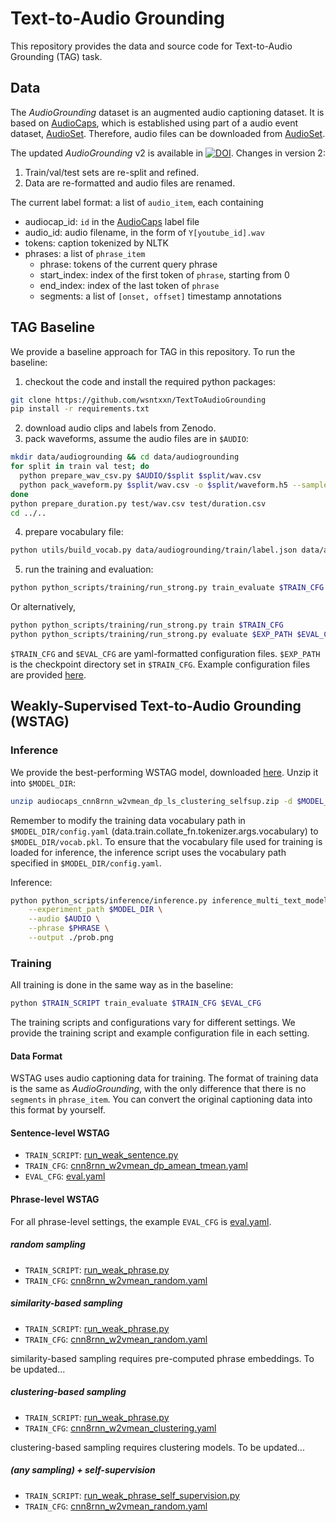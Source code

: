 # Text-to-Audio Grounding

This repository provides the data and source code for Text-to-Audio Grounding (TAG) task.

## Data

The *AudioGrounding* dataset is an augmented audio captioning dataset. It is based on [AudioCaps](https://www.aclweb.org/anthology/N19-1011.pdf), which is established using part of a audio event dataset, [AudioSet](https://research.google.com/audioset). Therefore, audio files can be downloaded from [AudioSet](https://research.google.com/audioset/download.html). 

The updated *AudioGrounding* v2 is available in [![DOI](https://zenodo.org/badge/DOI/10.5281/zenodo.7269161.svg)](https://doi.org/10.5281/zenodo.7269161).
Changes in version 2:
1. Train/val/test sets are re-split and refined.
2. Data are re-formatted and audio files are renamed.

The current label format: a list of `audio_item`, each containing
- audiocap_id: `id` in the [AudioCaps](https://github.com/cdjkim/audiocaps/tree/master/dataset) label file
- audio_id: audio filename, in the form of `Y[youtube_id].wav`
- tokens: caption tokenized by NLTK
- phrases: a list of `phrase_item`
  - phrase: tokens of the current query phrase
  - start_index: index of the first token of `phrase`, starting from 0
  - end_index: index of the last token of `phrase`
  - segments: a list of `[onset, offset]`  timestamp annotations

## TAG Baseline

We provide a baseline approach for TAG in this repository. To run the baseline: 
1. checkout the code and install the required python packages:
```bash
git clone https://github.com/wsntxxn/TextToAudioGrounding
pip install -r requirements.txt
```
2. download audio clips and labels from Zenodo.
3. pack waveforms, assume the audio files are in `$AUDIO`:
```bash
mkdir data/audiogrounding && cd data/audiogrounding
for split in train val test; do
  python prepare_wav_csv.py $AUDIO/$split $split/wav.csv
  python pack_waveform.py $split/wav.csv -o $split/waveform.h5 --sample_rate 32000
done
python prepare_duration.py test/wav.csv test/duration.csv
cd ../..
```
4. prepare vocabulary file:
```bash
python utils/build_vocab.py data/audiogrounding/train/label.json data/audiogrounding/train/vocab.pkl
```
5. run the training and evaluation:
```bash
python python_scripts/training/run_strong.py train_evaluate $TRAIN_CFG $EVAL_CFG
```
Or alternatively,
```bash
python python_scripts/training/run_strong.py train $TRAIN_CFG
python python_scripts/training/run_strong.py evaluate $EXP_PATH $EVAL_CFG
```
`$TRAIN_CFG` and `$EVAL_CFG` are yaml-formatted configuration files.
`$EXP_PATH` is the checkpoint directory set in `$TRAIN_CFG`.
Example configuration files are provided [here](eg_configs/strongly_supervised/audiogrounding/biencoder).

## Weakly-Supervised Text-to-Audio Grounding (WSTAG)

### Inference

We provide the best-performing WSTAG model, downloaded [here](https://drive.google.com/file/d/1xDQT_KQ6l9Hzcn4QkO1G3XBJmdw1LCVe/view?usp=drive_link). Unzip it into `$MODEL_DIR`:
```bash
unzip audiocaps_cnn8rnn_w2vmean_dp_ls_clustering_selfsup.zip -d $MODEL_DIR
```
Remember to modify the training data vocabulary path in `$MODEL_DIR/config.yaml` (data.train.collate_fn.tokenizer.args.vocabulary) to `$MODEL_DIR/vocab.pkl`.
To ensure that the vocabulary file used for training is loaded for inference, the inference script uses the vocabulary path specified in `$MODEL_DIR/config.yaml`.


Inference:
```bash
python python_scripts/inference/inference.py inference_multi_text_model \
    --experiment_path $MODEL_DIR \
    --audio $AUDIO \
    --phrase $PHRASE \
    --output ./prob.png
```

### Training

All training is done in the same way as in the baseline:
```bash
python $TRAIN_SCRIPT train_evaluate $TRAIN_CFG $EVAL_CFG
```
The training scripts and configurations vary for different settings.
We provide the training script and example configuration file in each setting.

#### Data Format
WSTAG uses audio captioning data for training.
The format of training data is the same as *AudioGrounding*, with the only difference that there is no `segments` in `phrase_item`.
You can convert the original captioning data into this format by yourself.

#### Sentence-level WSTAG
* `TRAIN_SCRIPT`: [run_weak_sentence.py](python_scripts/training/run_weak_sentence.py)
* `TRAIN_CFG`: [cnn8rnn_w2vmean_dp_amean_tmean.yaml](eg_configs/weakly_supervised/audiocaps/sentence_level/phrase_wise/cnn8rnn_w2vmean_dp_amean_tmean.yaml)
* `EVAL_CFG`: [eval.yaml](eg_configs/weakly_supervised/audiocaps/sentence_level/phrase_wise/eval.yaml)

#### Phrase-level WSTAG

For all phrase-level settings, the example `EVAL_CFG` is [eval.yaml](eg_configs/weakly_supervised/audiocaps/phrase_level/eval.yaml).

##### random sampling

* `TRAIN_SCRIPT`: [run_weak_phrase.py](python_scripts/training/run_weak_phrase.py)
* `TRAIN_CFG`: [cnn8rnn_w2vmean_random.yaml](eg_configs/weakly_supervised/audiocaps/phrase_level/cnn8rnn_w2vmean_random.yaml)

##### similarity-based sampling

* `TRAIN_SCRIPT`: [run_weak_phrase.py](python_scripts/training/run_weak_phrase.py)
* `TRAIN_CFG`: [cnn8rnn_w2vmean_random.yaml](eg_configs/weakly_supervised/audiocaps/phrase_level/cnn8rnn_w2vmean_similarity.yaml)

similarity-based sampling requires pre-computed phrase embeddings.
To be updated...

##### clustering-based sampling

* `TRAIN_SCRIPT`: [run_weak_phrase.py](python_scripts/training/run_weak_phrase.py)
* `TRAIN_CFG`: [cnn8rnn_w2vmean_clustering.yaml](eg_configs/weakly_supervised/audiocaps/phrase_level/cnn8rnn_w2vmean_clustering.yaml)

clustering-based sampling requires clustering models.
To be updated...

##### (any sampling) + self-supervision

* `TRAIN_SCRIPT`: [run_weak_phrase_self_supervision.py](python_scripts/training/run_weak_phrase_self_supervision.py)
* `TRAIN_CFG`: [cnn8rnn_w2vmean_random.yaml](eg_configs/weakly_supervised/audiocaps/phrase_level/cnn8rnn_w2vmean_clustering_self_supervision.yaml)